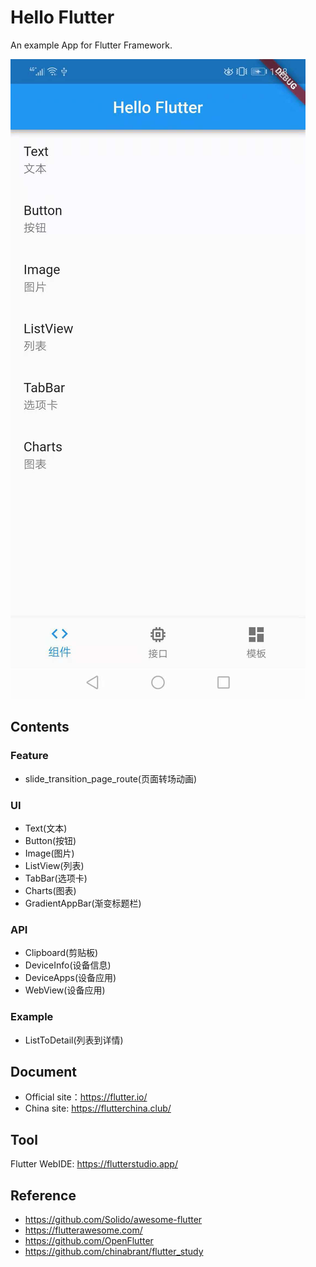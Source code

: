 # Hello Flutter

An example App for Flutter  Framework.

![](./docs/ui.png)

## Contents

### Feature

- slide_transition_page_route(页面转场动画)

### UI

- Text(文本)
- Button(按钮)
- Image(图片)
- ListView(列表)
- TabBar(选项卡)
- Charts(图表)
- GradientAppBar(渐变标题栏)

### API

- Clipboard(剪贴板)
- DeviceInfo(设备信息)
- DeviceApps(设备应用)
- WebView(设备应用)

### Example

- ListToDetail(列表到详情)

## Document

- Official site：https://flutter.io/
- China site: https://flutterchina.club/

## Tool

Flutter WebIDE: https://flutterstudio.app/

## Reference

- https://github.com/Solido/awesome-flutter
- https://flutterawesome.com/
- https://github.com/OpenFlutter
- https://github.com/chinabrant/flutter_study